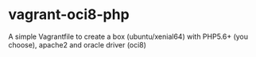 # vagrant-oci8-php
A simple Vagrantfile to create a box (ubuntu/xenial64) with PHP5.6+ (you choose), apache2 and oracle driver (oci8)
